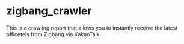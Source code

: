 # zigbang_crawler
This is a crawling report that allows you to instantly receive the latest officetels from Zigbang via KakaoTalk.
